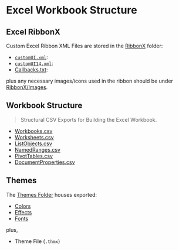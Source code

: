 # Excel Workbook Structure

## Excel RibbonX

Custom Excel Ribbon XML Files are stored in the [RibbonX](./RibbonX) folder: 

- [`customUI.xml`](RibbonX/customUI.xml):
- [`customUI14.xml`](RibbonX/customUI14.xml): 
- [Callbacks.txt](RibbonX/Callbacks.txt): 

plus any necessary images/icons used in the ribbon should be under [RibbonX/Images](./RibbonX/Images/).

## Workbook Structure

> Structural CSV Exports for Building the Excel Workbook.

- [Workbooks.csv](Workbooks.csv)
- [Worksheets.csv](Worksheets.csv)
- [ListObjects.csv](ListObjects.csv)
- [NamedRanges.csv](NamedRanges.csv)
- [PivotTables.csv](PivotTables.csv)
- [DocumentProperties.csv](DocumentProperties.csv)

## Themes

The [Themes Folder](./Themes/) houses exported:

- [Colors](./Themes/Colors/)
- [Effects](./Themes/Effects/) 
- [Fonts](./Themes/Fonts/)

plus,

- Theme File (`.thmx`)

